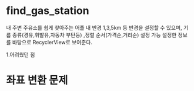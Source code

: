 # find_gas_station
내 주변 주유소를 쉽게 찾아주는 어플
내 반경 1,3,5km 등 반경을 설정할 수 있으며, 기름 종류(경유,휘발유,자동차 부탄등) ,정렬 순서(가격순,거리순) 설정 가능
설정한 정보를 바탕으로 RecyclerView로 보여준다.


1.어려웠던 점
# 좌표 변환 문제







